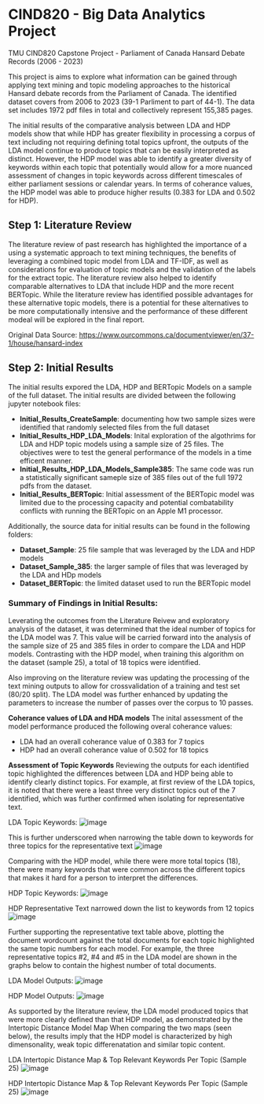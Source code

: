 # CIND820 - Big Data Analytics Project
TMU CIND820 Capstone Project - Parliament of Canada Hansard Debate Records (2006 - 2023)

This project is aims to explore what information can be gained through applying text mining and topic modeling approaches to the historical Hansard debate records from the Parliament of Canada. The identified dataset covers from 2006 to 2023 (39-1 Parliment to part of 44-1). The data set includes 1972 pdf files in total and collectively represent 155,385 pages.

The initial results of the comparative analysis between LDA and HDP models show that while HDP has greater flexibility in processing a corpus of text including not requiring defining total topics upfront, the outputs of the LDA model continue to produce topics that can be easily interpreted as distinct. However, the HDP model was able to identify a greater diversity of keywords within each topic that potentially would allow for a more nuanced assessment of changes in topic keywords across different timescales of either parliament sessions or calendar years. In terms of coherance values, the HDP model was able to produce higher results (0.383 for LDA and 0.502 for HDP). 

## Step 1: Literature Review
The literature review of past research has highlighted the importance of a using a systematic approach to text mining techniques, the benefits of leveraging a combined topic model from LDA and TF-IDF, as well as considerations for evaluation of topic models and the validation of the labels for the extract topic. The literature review also helped to identify comparable alternatives to LDA that include HDP and the more recent BERTopic. While the literature review has identified possible advantages for these alternative topic models, there is a potential for these alternatives to be more computationally intensive and the performance of these different modeal will be explored in the final report. 

Original Data Source: https://www.ourcommons.ca/documentviewer/en/37-1/house/hansard-index

## Step 2: Initial Results
The initial results expored the LDA, HDP and BERTopic Models on a sample of the full dataset. The initial results are divided between the following jupyter notebook files:
* **Initial_Results_CreateSample**: documenting how two sample sizes were identified that randomly selected files from the full dataset
* **Initial_Results_HDP_LDA_Models**: Inital exploration of the algothrims for LDA and HDP topic models using a sample size of 25 files. The objectives were to test the general performance of the models in a time efficent manner.
* **Initial_Results_HDP_LDA_Models_Sample385**: The same code was run a statistically significant sameple size of 385 files out of the full 1972 pdfs from the dataset.
* **Initial_Results_BERTopic**: Initial assessment of the BERTopic model was limited due to the processing capacity and potential combatability conflicts with running the BERTopic on an Apple M1 processor.

Additionally, the source data for initial results can be found in the following folders:
* **Dataset_Sample**: 25 file sample that was leveraged by the LDA and HDP models
* **Dataset_Sample_385**: the larger sample of files that was leveraged by the LDA and HDp models
* **Dataset_BERTopic**: the limited dataset used to run the BERTopic model

### Summary of Findings in Initial Results:
Leverating the outcomes from the Literature Reivew and exploratory analysis of the dataset, it was determined that the ideal number of topics for the LDA model was 7. This value will be carried forward into the analysis of the sample size of 25 and 385 files in order to compare the LDA and HDP models. Contrasting with the HDP model, when training this algorithm on the dataset (sample 25), a total of 18 topics were identified.

Also improving on the literature review was updating the processing of the text mining outputs to allow for crossvalidation of a training and test set (80/20 split). The LDA model was further enhanced by updating the parameters to increase the number of passes over the corpus to 10 passes.

**Coherance values of LDA and HDA models**
The inital assessment of the model performance produced the following overal coherance values:
* LDA had an overall coherance value of 0.383 for 7 topics
* HDP had an overall coherance value of 0.502 for 18 topics

**Assessment of Topic Keywords**
Reviewing the outputs for each identified topic highlighted the differences between LDA and HDP being able to identify clearly distinct topics. For example, at first review of the LDA topics, it is noted that there were a least three very distinct topics out of the 7 identified, which was further confirmed when isolating for representative text.

LDA Topic Keywords:
![image](https://github.com/CDL-DataSci/CIND820/assets/160800059/ec5e8cb1-20f7-4f26-97e7-8118797a5807)

This is further underscored when narrowing the table down to keywords for three topics for the representative text
![image](https://github.com/CDL-DataSci/CIND820/assets/160800059/43b2102b-845d-4cb6-af62-5939aff77a90)

Comparing with the HDP model, while there were more total topics (18), there were many keywords that were common across the different topics that makes it hard for a person to interpret the differences. 

HDP Topic Keywords:
![image](https://github.com/CDL-DataSci/CIND820/assets/160800059/bada55b1-3c11-4255-aebd-23b82e30d04c)

HDP Representative Text narrowed down the list to keywords from 12 topics
![image](https://github.com/CDL-DataSci/CIND820/assets/160800059/b80c417e-9510-4e69-a20a-a18709bcc5ce)

Further supporting the representative text table above, plotting the document wordcount against the total documents for each topic highlighted the same topic numbers for each model. For example, the three representative topics #2, #4 and #5 in the LDA model are shown in the graphs below to contain the highest number of total documents.

LDA Model Outputs:
![image](https://github.com/CDL-DataSci/CIND820/assets/160800059/8da26b7a-6e15-45dd-ab3b-07f6d04a45d0)

HDP Model Outputs:
![image](https://github.com/CDL-DataSci/CIND820/assets/160800059/e69a5bcd-85a8-4f15-b073-c9d45b888b2e)


As supported by the literature review, the LDA model produced topics that were more clearly defined than that HDP model, as demonstrated by the Intertopic Distance Model Map When comparing the two maps (seen below), the results imply that the HDP model is characterized by high dimensonality, weak topic differenatation and similar topic content.

LDA Intertopic Distance Map & Top Relevant Keywords Per Topic (Sample 25)
![image](https://github.com/CDL-DataSci/CIND820/assets/160800059/f49cf930-b744-49db-825a-06f32f419fa3)

HDP Intertopic Distance Map & Top Relevant Keywords Per Topic (Sample 25)
![image](https://github.com/CDL-DataSci/CIND820/assets/160800059/39abab97-cbfc-4d4d-a438-466df37e4160)




